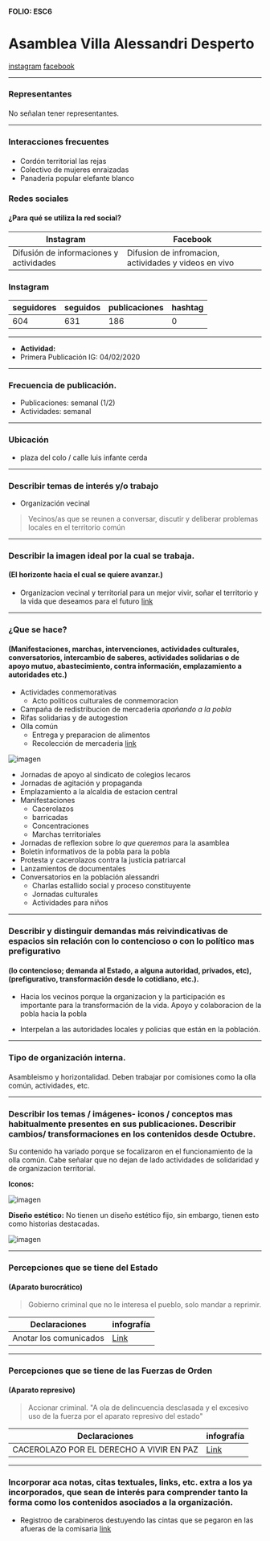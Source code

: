 #### FOLIO: ESC6
# Asamblea Villa Alessandri Desperto

[instagram](https://www.instagram.com/alessandridesperto/)
[facebook](https://www.facebook.com/Asamblea-Villa-Alessandri-Desperto-101940658198015)

---

### Representantes
#### 
No señalan tener representantes.

---
### Interacciones frecuentes
#### 
* Cordón territorial las rejas
* Colectivo de mujeres enraizadas
* Panaderia popular elefante blanco


### Redes sociales
#### ¿Para qué se utiliza la red social?
| Instagram | Facebook | 
|---|---|
|Difusión de informaciones y actividades|Difusion de infromacion, actividades y videos en vivo|

### **Instagram**
| seguidores | seguidos | publicaciones | hashtag 
|---|---|---|---|
|604|631|186| 0

---

* **Actividad:**   
* Primera Publicación IG: 04/02/2020

---
### Frecuencia de publicación.
* Publicaciones: semanal (1/2)
* Actividades: semanal

---
### Ubicación
* plaza del colo / calle luis infante cerda

---
### Describir temas de interés y/o trabajo
* Organización vecinal
> Vecinos/as que se reunen a conversar, discutir y deliberar problemas locales en el territorio común

---
### Describir la imagen ideal por la cual se trabaja.
#### (El horizonte hacia el cual se quiere avanzar.)
* Organizacion vecinal y territorial para un mejor vivir, soñar el territorio y la vida que deseamos para el futuro [link](https://www.instagram.com/p/CHyu7eoJ9Sx/)

---
### ¿Que se hace?
#### (Manifestaciones, marchas, intervenciones, actividades culturales, conversatorios, intercambio de saberes, actividades solidarias o de apoyo mutuo, abastecimiento, contra información, emplazamiento a autoridades etc.)
* Actividades conmemorativas
    * Acto politicos culturales de conmemoracion
* Campaña de redistribucion de mercaderia *apañando a la pobla*
* Rifas solidarias y de autogestion
* Olla común 
    * Entrega y preparacion de alimentos
    * Recolección de mercaderia [link](https://www.instagram.com/p/CDPcQo8J2SF/)

![imagen](imagen3esc7.png)

* Jornadas de apoyo al sindicato de colegios lecaros 
* Jornadas de agitación y propaganda
* Emplazamiento a la alcaldia de estacion central
* Manifestaciones
    * Cacerolazos
    * barricadas
    * Concentraciones
    * Marchas territoriales
* Jornadas de reflexion sobre *lo que queremos* para la asamblea
* Boletín informativos de la pobla para la pobla
* Protesta y cacerolazos contra la justicia patriarcal
* Lanzamientos de documentales
* Conversatorios en la población alessandri
    * Charlas estallido social y proceso constituyente
    * Jornadas culturales
    * Actividades para niños

---
### Describir y distinguir demandas más reivindicativas de espacios sin relación con lo contencioso o con lo político mas prefigurativo
#### (lo contencioso; demanda al Estado, a alguna autoridad, privados, etc), (prefigurativo, transformación desde lo cotidiano, etc.).
* Hacia los vecinos porque la organizacion y la participación es importante para la transformación de la vida. Apoyo y colaboracion de la pobla hacia la pobla

* Interpelan a las autoridades locales y policias que están en la población.

---
### Tipo de organización interna.
#### 
Asambleismo y horizontalidad. Deben trabajar por comisiones como la olla común, actividades, etc.

---
### Describir los temas / imágenes- iconos / conceptos mas habitualmente presentes en sus publicaciones. Describir cambios/ transformaciones en los contenidos desde Octubre.
Su contenido ha variado porque se focalizaron en el funcionamiento de la olla común. Cabe señalar que no dejan de lado actividades de solidaridad y de organizacion territorial.

**Iconos:**

![imagen](imagen1esc6.png)

**Diseño estético:**
No tienen un diseño estético fijo, sin embargo, tienen esto como historias destacadas. 

![imagen](imagen2esc6.png)

---
### Percepciones que se tiene del Estado
#### (Aparato burocrático)
> Gobierno criminal que no le interesa el pueblo, solo mandar a reprimir.

| Declaraciones | infografía | 
|---|---|
|Anotar los comunicados | [Link]() |

---
### Percepciones que se tiene de las Fuerzas de Orden
#### (Aparato represivo)
> Accionar criminal. "A ola de delincuencia desclasada y el excesivo uso de la fuerza por el aparato represivo del estado"

| Declaraciones | infografía | 
|---|---|
|CACEROLAZO POR EL DERECHO A VIVIR EN PAZ | [Link](https://www.instagram.com/p/B_h6y3VpLdg/) |


---
### Incorporar aca notas, citas textuales, links, etc. extra a los ya incorporados, que sean de interés para comprender tanto la forma como los contenidos asociados a la organización.
* Registroo de carabineros destuyendo las cintas que se pegaron en las afueras de la comisaria [link](https://www.instagram.com/p/CE-XHaSJs2S/)